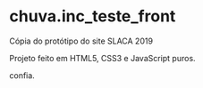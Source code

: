 # chuva.inc_teste_front
Cópia do protótipo do site SLACA 2019

Projeto feito em HTML5, CSS3 e JavaScript puros.

confia.
